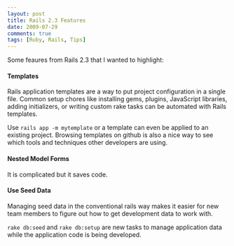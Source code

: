 ```yaml
---
layout: post
title: Rails 2.3 Features
date: 2009-07-29
comments: true
tags: [Ruby, Rails, Tips]
---
```


Some feaures from Rails 2.3 that I wanted to highlight:

#### Templates

Rails application templates are a way to put project configuration in a single file. Common setup chores like installing gems, plugins, JavaScript libraries, adding initializers, or writing custom rake tasks can be automated with Rails templates. 

Use `rails app -m mytemplate` or a template can even be applied to an existing project. Browsing templates on github is also a nice way to see which tools and techniques other developers are using.

#### Nested Model Forms

It is complicated but it saves code.

#### Use Seed Data

Managing seed data in the conventional rails way makes it easier for new team members to figure out how to get development data to work with. 

`rake db:seed` and `rake db:setup` are new tasks to manage application data while the application code is being developed.
